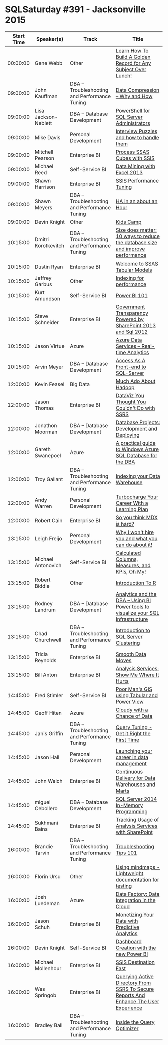 # SQLSaturday #391 - Jacksonville 2015
Start Time|Speaker(s)|Track|Title
---|---|---|---
00:00:00|Gene Webb|Other|[Learn How To Build A Golden Record for Any Subject Over Lunch!](14450.md)
09:00:00|John Kauffman|DBA – Troubleshooting and Performance Tuning|[Data Compression – Why and How](17153.md)
09:00:00|Lisa Jackson-Neblett|DBA – Database Development|[PowerShell for SQL Server Administrators](19168.md)
09:00:00|Mike Davis|Personal Development|[Interview Puzzles and how to handle them](19979.md)
09:00:00|Mitchell Pearson|Enterprise BI|[Process SSAS Cubes with SSIS](21014.md)
09:00:00|Michael Reed|Self-Service BI|[Data Mining with Excel 2013](21112.md)
09:00:00|Shawn Harrison|Enterprise BI|[SSIS Performance Tuning](24407.md)
09:00:00|Shawn Meyers|DBA – Troubleshooting and Performance Tuning|[HA in an about an Hour](24636.md)
09:00:00|Devin Knight|Other|[Kids Camp](36027.md)
10:15:00|Dmitri Korotkevitch|DBA – Troubleshooting and Performance Tuning|[Size does matter: 10 ways to reduce the database size and improve performance](13300.md)
10:15:00|Dustin Ryan|Enterprise BI|[Welcome to SSAS Tabular Models](13502.md)
10:15:00|Jeffrey Garbus|Other|[Indexing for performance](16341.md)
10:15:00|Kurt Amundson|Self-Service BI|[Power BI 101](17858.md)
10:15:00|Steve Schneider|Enterprise BI|[Government Transparency Powered by SharePoint 2013 and Sql 2012](25303.md)
10:15:00|Jason Virtue|Azure|[Azure Data Services – Real-time Analytics](27468.md)
10:15:00|Arvin Meyer|DBA – Database Development|[Access As A Front-end to SQL-Server](9880.md)
12:00:00|Kevin Feasel|Big Data|[Much Ado About Hadoop](14217.md)
12:00:00|Jason Thomas|Enterprise BI|[DataViz You Thought You Couldn't Do with SSRS](15909.md)
12:00:00|Jonathon Moorman|DBA – Database Development|[Database Projects: Development and Deploying](16390.md)
12:00:00|Gareth Swanepoel|Azure|[A practical guide to Windows Azure SQL Database for the DBA](20039.md)
12:00:00|Troy Gallant|DBA – Troubleshooting and Performance Tuning|[Indexing your Data Warehouse](21588.md)
12:00:00|Andy Warren|Personal Development|[Turbocharge Your Career With a Learning Plan](9594.md)
12:00:00|Robert Cain|Enterprise BI|[So you think MDX is hard?](9746.md)
13:15:00|Leigh Freijo|Personal Development|[Why I won't hire you and what you can do about it!](19007.md)
13:15:00|Michael Antonovich|Self-Service BI|[Calculated Columns, Measures, and KPIs, Oh My!](20500.md)
13:15:00|Robert Biddle|Other|[Introduction To R](23158.md)
13:15:00|Rodney Landrum|DBA – Database Development|[Analytics and the DBA – Using BI Power tools to visualize your SQL Infrastructure](23397.md)
13:15:00|Chad Churchwell|DBA – Troubleshooting and Performance Tuning|[Introduction to SQL Server Clustering](24926.md)
13:15:00|Tricia Reynolds|Enterprise BI|[Smooth Data Moves](27112.md)
13:15:00|Bill Anton|Enterprise BI|[Analysis Services: Show Me Where It Hurts](28178.md)
14:45:00|Fred Stimler|Self-Service BI|[Poor Man's GIS using Tabular and Power View](14353.md)
14:45:00|Geoff Hiten|Azure|[Cloudy with a Chance of Data](14511.md)
14:45:00|Janis Griffin|DBA – Troubleshooting and Performance Tuning|[Query Tuning - Get it Right the First Time ](15750.md)
14:45:00|Jason Hall|Personal Development|[Launching your career in data management](16781.md)
14:45:00|John Welch|Enterprise BI|[Continuous Delivery for Data Warehouses and Marts](17212.md)
14:45:00|miguel Cebollero|DBA – Database Development|[SQL Server 2014 In-Memory Programming](20425.md)
14:45:00|Sukhmani Bains|Enterprise BI|[Tracking Usage of Analysis Services with SharePoint](24009.md)
16:00:00|Brandie Tarvin|DBA – Troubleshooting and Performance Tuning|[Troubleshooting Tips 101](11071.md)
16:00:00|Florin Ursu|Other|[Using mindmaps - Lightweight documentation for testing](14570.md)
16:00:00|Josh Luedeman|Azure|[Data Factory: Data Integration in the Cloud](17537.md)
16:00:00|Jason Schuh|Enterprise BI|[Monetizing Your Data with Predictive Analytics  ](17643.md)
16:00:00|Devin Knight|Self-Service BI|[Dashboard Creation with the new Power BI](18655.md)
16:00:00|Michael Mollenhour|Enterprise BI|[SSIS Destination Fast](20986.md)
16:00:00|Wes Springob|Enterprise BI|[Querying Active Directory From SSRS To Secure Reports And Enhance The User Experience](24825.md)
16:00:00|Bradley Ball|DBA – Troubleshooting and Performance Tuning|[Inside the Query Optimizer](36045.md)
